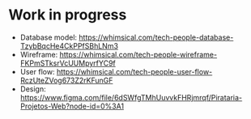 # Work in progress
- Database model: https://whimsical.com/tech-people-database-TzybBqcHe4CkPPfSBhLNm3
- Wireframe: https://whimsical.com/tech-people-wireframe-FKPmSTksrVcUUMpyrfYC9f
- User flow: https://whimsical.com/tech-people-user-flow-RczUteZVog673Z2rKFunGF
- Design: https://www.figma.com/file/6dSWfgTMhUuvvkFHRjmrqf/Pirataria-Projetos-Web?node-id=0%3A1
